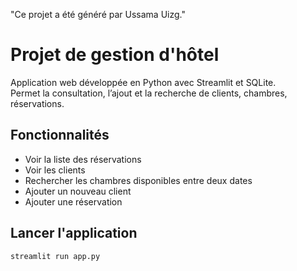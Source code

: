 "Ce projet a été généré par Ussama Uizg."
# Projet de gestion d'hôtel

Application web développée en Python avec Streamlit et SQLite.  
Permet la consultation, l’ajout et la recherche de clients, chambres, réservations.

## Fonctionnalités

- Voir la liste des réservations
- Voir les clients
- Rechercher les chambres disponibles entre deux dates
- Ajouter un nouveau client
- Ajouter une réservation

## Lancer l'application

```bash
streamlit run app.py


